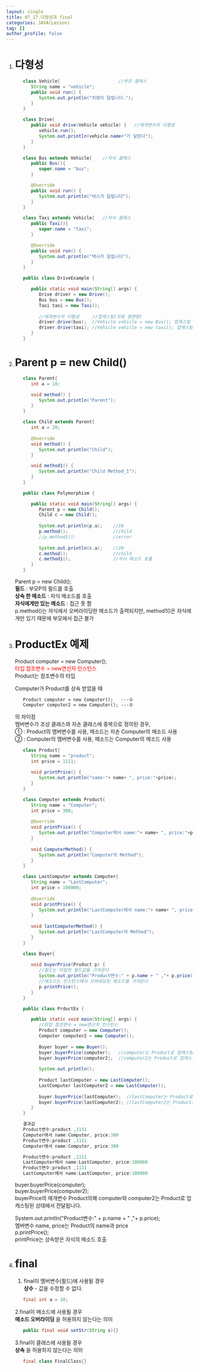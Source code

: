 ```yaml
---
layout: single
title: 07_17.다형성과 final
categories: JAVA(Lesson)
tag: []
author_profile: false
---
```


1. # 다형성
   ```java
      class Vehicle{				      //부모 클래스
         String name = "vehicle";
         public void run() {
            System.out.println("차량이 달립니다.");
         }
      }

      class Drive{		
         public void drive(Vehicle vehicle) {	//매개변수의 다형성
            vehicle.run();
            System.out.println(vehicle.name+"가 달린다");
         }
      }

      class Bus extends Vehicle{    //자식 클래스
         public Bus(){
            super.name = "bus";
         }

         @Override
         public void run() {
            System.out.println("버스가 달립니다");
         }
      }

      class Taxi extends Vehicle{	//자식 클래스
         public Taxi(){
            super.name = "taxi";
         }

         @Override
         public void run() {
            System.out.println("택시가 달립니다");
         }
      }

      public class DriveExample {

         public static void main(String[] args) {
            Drive driver = new Drive();
            Bus bus = new Bus();
            Taxi taxi = new Taxi();
            
            //매개변수의 다형성		//업캐스팅(자동 형변환)
            driver.drive(bus);	//Vehicle vehicle = new Bus(); 업캐스팅
            driver.drive(taxi);	//Vehicle vehicle = new taxi(); 업캐스팅
         }
      }
   ```   

1. # Parent p = new Child()
   ```java
      class Parent{
         int a = 10;

         void method() {
            System.out.println("Parent");
         }
      }

      class Child extends Parent{
         int a = 20;
         
         @Override
         void method() {
            System.out.println("Child");
         }

         void method1() {
            System.out.println("Child Method_1");
         }
      }

      public class Polymorphism {

         public static void main(String[] args) {
            Parent p = new Child();
            Child c = new Child();
            
            System.out.println(p.a); 	//10
            p.method();					//child
            //p.method1();				//error
            
            System.out.println(c.a);	//20
            c.method();					//child
            c.method1();				//자식 메소드 호출
         }
      }
   ```   
   Parent p = new Child();   
   __필드__ : 부모P의 필드를 호출   
   __상속 한 메소드__ : 자식 메소드를 호출   
   __자식에게만 있는 메소드__ : 접근 못 함   
   p.method()는 자식에서 오버라이딩한 메소드가 출력되지만, method1()은 자식에게만 있기 때문에 부모에서 접근 불가   

1. # ProductEx 예제

   Product computer = new Computer();   
   <span style="color:red">타입 참조변수 = new연산자 인스턴스</span>   
   Product는 참조변수의 타입   

   Computer가 Product를 상속 받았을 때   
   ```
      Product computer = new Computer();   ---①
      Computer computer2 = new Computer(); ---②
   ```   
   의 차이점   
   멤버변수가 조상 클래스와 자손 클래스에 중복으로 정의된 경우,   
   ① : Product의 멤버변수를 사용, 메소드는 자손 Computer의 메소드 사용   
   ② : Computer의 멤버변수를 사용, 메소드는 Computer의 메소드 사용   

   ```java   
      class Product{
         String name = "product";
         int price = 1111;
         
         void printPrice() {
            System.out.println("name:"+ name+ ", price:"+price);
         }
      }

      class Computer extends Product{
         String name = "Computer";
         int price = 300;
         
         @Override
         void printPrice() {
            System.out.println("Computer에서 name:"+ name+ ", price:"+price);
         }
         
         void ComputerMethod() {
            System.out.println("Computer의 Method");
         }
      }

      class LastComputer extends Computer{
         String name = "LastComputer";
         int price = 100000;
         
         @Override
         void printPrice() {
            System.out.println("LastComputer에서 name:"+ name+ ", price:"+price);
         }
         
         void lastComputerMethod() {
            System.out.println("LastComputer의 Method");
         }
      }

      class Buyer{
         
         void buyerPrice(Product p) {
            //필드는 타입의 필드값을 가져온다
            System.out.println("Product변수:" + p.name + " ,"+ p.price);
            //메소드는 인스턴스에서 오버로딩된 메소드를 가져온다
            p.printPrice();  
         }
      }

      public class PrductEx {

         public static void main(String[] args) {
            //타입 참조변수 = new연산자 인스턴스
            Product computer = new Computer();
            Computer computer2 = new Computer();
            
            Buyer buyer = new Buyer();
            buyer.buyerPrice(computer);   //computer는 Product로 업캐스팅
            buyer.buyerPrice(computer2);  //computer2는 Product로 업캐스팅
            
            System.out.println();
            
            Product lastComputer = new LastComputer();
            LastComputer lastComputer2 = new LastComputer();
            
            buyer.buyerPrice(lastComputer);  //lastComputer는 Product로 업캐스팅
            buyer.buyerPrice(lastComputer2); //lastComputer2는 Product로 업캐스팅
         }
      }

      결과값
      Product변수:product ,1111
      Computer에서 name:Computer, price:300
      Product변수:product ,1111
      Computer에서 name:Computer, price:300

      Product변수:product ,1111
      LastComputer에서 name:LastComputer, price:100000
      Product변수:product ,1111
      LastComputer에서 name:LastComputer, price:100000
   ```   
   buyer.buyerPrice(computer);   
   buyer.buyerPrice(computer2);   
   buyerPrice의 매개변수 Product의해 computer와 computer2는 Product로 업캐스팅된 상태에서 전달됩니다.   
   
   System.out.println("Product변수:" + p.name + " ,"+ p.price);   
   멤버변수 name, price는 Product의 name과 price   
   p.printPrice();   
   printPrice는 상속받은 자식의 메소드 호출   

1. # final
   1. final이 멤버변수(필드)에 사용될 경우   
   __상수__ - 값을 수정할 수 없다.   
   ```java
      final int a = 10;
   ```

   2.final이 메소드에 사용될 경우   
   __메소드 오버라이딩__ 을 허용하지 않는다는 의미   
   ```java
      public final void setStr(String s){}
   ```   

   3.final이 클래스에 사용될 경우   
    __상속__ 을 허용하지 않는다는 의미   
   ```java
      final class FinalClass{}
   ```    